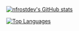 [![nfrostdev's GitHub stats](https://github-readme-stats.vercel.app/api?username=nfrostdev&count_private=true&show_icons=true&theme=dark&hide=stars)](https://github.com/anuraghazra/github-readme-stats)

[![Top Languages](https://github-readme-stats.vercel.app/api/top-langs/?username=nfrostdev&langs_count=10&layout=compact)](https://github.com/anuraghazra/github-readme-stats)
